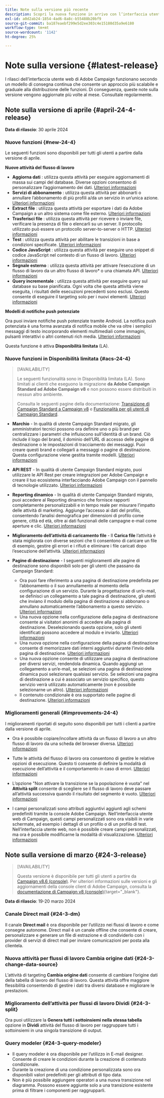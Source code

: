 ```yaml
---
title: Note sulla versione più recente
description: Scopri la nuova funzione in arrivo con l’interfaccia utente di Campaign Web
exl-id: a0d2ab24-1854-4ad6-8a8c-b55488b20bf9
source-git-commit: ba187eaebf299e5d2ee303c4e15180d35a9e6180
workflow-type: tm+mt
source-wordcount: '1142'
ht-degree: 25%

---
```


# Note sulla versione {#latest-release}

<!--Last update: **March 19, 2024**-->

I rilasci dell’interfaccia utente web di Adobe Campaign funzionano secondo un modello di consegna continua che consente un approccio più scalabile e graduale alla distribuzione delle funzioni. Di conseguenza, queste note sulla versione vengono aggiornate più volte al mese. Consultale regolarmente.

## Note sulla versione di aprile {#april-24-4-release}

**Data di rilascio**: 30 aprile 2024

### Nuove funzioni {#new-24-4}

Le seguenti funzioni sono disponibili per tutti gli utenti a partire dalla versione di aprile.

**Nuove attività del flusso di lavoro**

* **Aggiorna dati** : utilizza questa attività per eseguire aggiornamenti di massa sui campi del database. Diverse opzioni consentono di personalizzare l’aggiornamento dei dati. [Ulteriori informazioni](../workflows/activities/update-data.md)
* **Servizi di abbonamento** : utilizza questa attività per abbonarti o annullare l’abbonamento di più profili a/da un servizio in un’unica azione. [Ulteriori informazioni](../workflows/activities/subscription-services.md)
* **Extract file** : utilizza questa attività per esportare i dati da Adobe Campaign a un altro sistema come file esterno. [Ulteriori informazioni](../workflows/activities/extract-file.md)
* **Trasferisci file** : utilizza questa attività per ricevere o inviare file, verificare la presenza di file o elencarli su un server. Il protocollo utilizzato può essere un protocollo server-to-server o HTTP. [Ulteriori informazioni](../workflows/activities/transfer-file.md)
* **Test** : utilizza questa attività per abilitare le transizioni in base a condizioni specificate. [Ulteriori informazioni](../workflows/activities/test.md)
* **Codice JavaScript** : utilizza questa attività per eseguire uno snippet di codice JavaScript nel contesto di un flusso di lavoro. [Ulteriori informazioni](../workflows/activities/javascript-code.md)
* **Segnale esterno** : utilizza questa attività per attivare l’esecuzione di un flusso di lavoro da un altro flusso di lavoro* o una chiamata API. [Ulteriori informazioni](../workflows/activities/external-signal.md)
* **Query incrementale** : utilizza questa attività per eseguire query sul database su base pianificata. Ogni volta che questa attività viene eseguita, i risultati delle esecuzioni precedenti sono esclusi. Questo consente di eseguire il targeting solo per i nuovi elementi. [Ulteriori informazioni](../workflows/activities/incremental-query.md)

**Modelli di notifiche push potenziate**

Ora puoi inviare notifiche push potenziate tramite Android. La notifica push potenziata è una forma avanzata di notifica mobile che va oltre i semplici messaggi di testo incorporando elementi multimediali come immagini, pulsanti interattivi o altri contenuti rich media. [Ulteriori informazioni](../push/rich-push.md)

Questa funzione è attiva **Disponibilità limitata** (LA).

<!--
* **Audit Trail**

The Audit trail feature constantly records a detailed log of actions and events taking place within the Adobe Campaign instance in real-time. It offers a convenient method to access a chronological record of data, addressing queries such as: the status of workflows, the latest individuals to modify them, or the activities performed by users within the instance.
-->

### Nuove funzioni in Disponibilità limitata {#acs-24-4}

>[!AVAILABILITY]
>
>Le seguenti funzionalità sono in Disponibilità limitata (LA). Sono limitati ai clienti che eseguono la migrazione **da Adobe Campaign Standard ad Adobe Campaign v8** e non possono essere distribuiti in nessun altro ambiente.
>
>Consulta le seguenti pagine della documentazione: [Transizione di Campaign Standard a Campaign v8](../rn/acs-migration.md) e [Funzionalità per gli utenti di Campaign Standard](https://experienceleague.adobe.com/docs/experience-cloud/campaign/campaign-standard-migration-home.html).

* **Marchio** - In qualità di utente Campaign Standard migrato, gli amministratori tecnici possono ora definire uno o più brand per centralizzare i parametri che influiscono sull’identità di un brand. Ciò include il logo del brand, il dominio dell’URL di accesso delle pagine di destinazione o le impostazioni di tracciamento dei messaggi. Puoi creare questi brand e collegarli a messaggi o pagine di destinazione. Questa configurazione viene gestita tramite modelli. [Ulteriori informazioni](https://experienceleague.adobe.com/docs/experience-cloud/campaign/branding/branding-gs.html)

* **API REST** - In qualità di utente Campaign Standard migrato, puoi utilizzare le API Rest per creare integrazioni per Adobe Campaign e creare il tuo ecosistema interfacciando Adobe Campaign con il pannello di tecnologie utilizzato. [Ulteriori informazioni](https://experienceleague.adobe.com/docs/experience-cloud/campaign/apis/get-started-apis.html)

* **Reporting dinamico** - In qualità di utente Campaign Standard migrato, puoi accedere al Reporting dinamico che fornisce rapporti completamente personalizzabili e in tempo reale per misurare l’impatto delle attività di marketing. Aggiunge l’accesso ai dati del profilo, consentendo l’analisi demografica per dimensioni di profilo come genere, città ed età, oltre ai dati funzionali delle campagne e-mail come aperture e clic. [Ulteriori informazioni](https://experienceleague.adobe.com/docs/experience-cloud/campaign/reporting/get-started-reporting.html)

* **Miglioramento dell’attività di caricamento file** - Il **Carica file** l’attività è stata migliorata con diverse sezioni che ti consentono di caricare un file di esempio, gestire gli errori e i rifiuti e eliminare i file caricati dopo l’esecuzione dell’attività. [Ulteriori informazioni](../workflows/activities/load-file.md)

* **Pagine di destinazione** - I seguenti miglioramenti alle pagine di destinazione sono disponibili solo per gli utenti che passano da Campaign Standard:

   * Ora puoi fare riferimento a una pagina di destinazione predefinita per l’abbonamento o il suo annullamento al momento della configurazione di un servizio. Durante la progettazione di un’e-mail, se definisci un collegamento a tale pagina di destinazione, gli utenti che inviano il modulo della pagina di destinazione si abbonano o annullano automaticamente l’abbonamento a questo servizio. [Ulteriori informazioni](../audience/manage-services.md#create-service)
   * Una nuova opzione nella configurazione della pagina di destinazione consente ai visitatori anonimi di accedere alla pagina di destinazione. Deselezionando questa opzione, solo gli utenti identificati possono accedere al modulo e inviarlo. [Ulteriori informazioni](../landing-pages/create-lp.md#create-landing-page)
   * Una nuova opzione nella configurazione della pagina di destinazione consente di memorizzare dati interni aggiuntivi durante l’invio della pagina di destinazione. [Ulteriori informazioni](../landing-pages/create-lp.md#create-landing-page)
   * Una nuova opzione consente di utilizzare una pagina di destinazione per diversi servizi, rendendola dinamica. Quando aggiungi un collegamento a un’e-mail, se selezioni una pagina di destinazione dinamica puoi selezionare qualsiasi servizio. Se selezioni una pagina di destinazione a cui è associato un servizio specifico, questo servizio verrà utilizzato automaticamente (non è possibile selezionarne un altro). [Ulteriori informazioni](../landing-pages/create-lp.md#define-actions-on-form-submission)
   * Il contenuto condizionale è ora supportato nelle pagine di destinazione. [Ulteriori informazioni](../landing-pages/lp-content.md)

### Miglioramenti generali {#improvements-24-4}

I miglioramenti riportati di seguito sono disponibili per tutti i clienti a partire dalla versione di aprile.
<!--**Workflow - Copy/Paste into another tab**: -->

* Ora è possibile copiare/incollare attività da un flusso di lavoro a un altro flusso di lavoro da una scheda del browser diversa. [Ulteriori informazioni](../workflows/orchestrate-activities.md#copy-activities-copy)

<!--**Workflow - Execution options**: -->

* Tutte le attività del flusso di lavoro ora consentono di gestire le relative opzioni di esecuzione. Questo ti consente di definire la modalità di esecuzione dell’attività e il comportamento in caso di errori. [Ulteriori informazioni](../workflows/orchestrate-activities.md#execution-options-execution)

<!-- **Workflow - Split Activity - Support Skipping Empty Transition**: -->

* L’opzione &quot;Non attivare la transizione se la popolazione è vuota&quot; nel **Attività split** consente di scegliere se il flusso di lavoro deve passare all’attività successiva quando il risultato del segmento è vuoto. [Ulteriori informazioni](../workflows/activities/split.md)

<!--* **Support of custom fields**-->

* I campi personalizzati sono attributi aggiuntivi aggiunti agli schemi predefiniti tramite la console Adobe Campaign. Nell’interfaccia utente web di Campaign, questi campi personalizzati sono ora visibili in varie schermate, ad esempio i dettagli di un profilo o di un profilo di test. Nell’interfaccia utente web, non è possibile creare campi personalizzati, ma ora è possibile modificarne la modalità di visualizzazione. [Ulteriori informazioni](../administration/custom-fields.md)


## Note sulla versione di marzo {#24-3-release}

>[!AVAILABILITY]
>
>Questa versione è disponibile per tutti gli utenti a partire da [Campaign v8.6 (console)](https://experienceleague.adobe.com/docs/campaign/campaign-v8/releases/release-notes.html?lang=it). Per ulteriori informazioni sulle versioni e gli aggiornamenti della console client di Adobe Campaign, consulta la [documentazione di Campaign v8 (console)](https://experienceleague.adobe.com/docs/campaign/campaign-v8/releases/upgrades.html?lang=it){target="_blank"}.

**Data di rilascio**: 19-20 marzo 2024

### Canale Direct mail {#24-3-dm}

Il canale **Direct mail** è ora disponibile per l’utilizzo nei flussi di lavoro e come consegne autonome. Direct mail è un canale offline che consente di creare, personalizzare e generare un file di estrazione e di condividerlo con i provider di servizi di direct mail per inviare comunicazioni per posta alla clientela.

### Nuova attività per flussi di lavoro Cambia origine dati {#24-3-change-data-source}

L’attività di targeting **Cambia origine dati** consente di cambiare l’origine dati della tabella di lavoro del flusso di lavoro. Questa attività offre maggiore flessibilità consentendo di gestire i dati tra diversi database e migliorare le prestazioni.

### Miglioramento dell’attività per flussi di lavoro Dividi {#24-3-split}

Ora puoi utilizzare la **Genera tutti i sottoinsiemi nella stessa tabella** opzione in **Dividi** attività del flusso di lavoro per raggruppare tutti i sottoinsiemi in una singola transizione di output.

### Query modeler {#24-3-query-modeler}

* Il query modeler è ora disponibile per l’utilizzo in E-mail designer. Consente di creare le condizioni durante la creazione di contenuto condizionale.
* Durante la creazione di una condizione personalizzata sono ora disponibili valori predefiniti per gli attributi di tipo data.
* Non è più possibile aggiungere operatori a una nuova transizione nel diagramma. Possono essere aggiunte solo a una transizione esistente prima di filtrare i componenti per raggrupparli.
